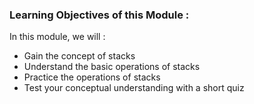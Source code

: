 ### Learning Objectives of this Module :

In this module, we will :

   - Gain the concept of stacks
   - Understand the basic operations of stacks
   - Practice the operations of stacks
   - Test your conceptual understanding with a short quiz


